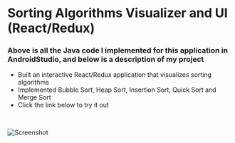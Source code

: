 # Sorting Algorithms Visualizer and UI (React/Redux)
### Above is all the Java code I implemented for this application in AndroidStudio, and below is a description of my project
-	Built an interactive React/Redux application that visualizes sorting algorithms 
-	Implemented Bubble Sort, Heap Sort, Insertion Sort, Quick Sort and Merge Sort
- Click the link below to try it out 
<br /> 

![Screenshot](Mathek.png)

